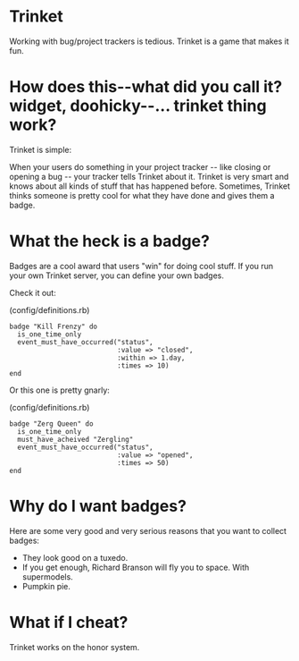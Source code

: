 Trinket
=======

Working with bug/project trackers is tedious. Trinket is a game that makes it 
fun. 

How does this--what did you call it? widget, doohicky--... trinket thing work?
==============================================================================

Trinket is simple: 

When your users do something in your project tracker -- like closing or opening 
a bug -- your tracker tells Trinket about it. Trinket is very smart and knows
about all kinds of stuff that has happened before. Sometimes, Trinket thinks
someone is pretty cool for what they have done and gives them a badge.

What the heck is a badge?
=========================

Badges are a cool award that users "win" for doing cool stuff. If you run your
own Trinket server, you can define your own badges. 

Check it out:

(config/definitions.rb)

    badge "Kill Frenzy" do
      is_one_time_only
      event_must_have_occurred("status", 
                               :value => "closed",
                               :within => 1.day,
                               :times => 10)
    end

Or this one is pretty gnarly:

(config/definitions.rb)

    badge "Zerg Queen" do
      is_one_time_only
      must_have_acheived "Zergling"
      event_must_have_occurred("status",
                               :value => "opened",
                               :times => 50)
    end

Why do I want badges?
=====================

Here are some very good and very serious reasons that you want to collect 
badges:

* They look good on a tuxedo. 
* If you get enough, Richard Branson will fly you to space. With supermodels.
* Pumpkin pie.

What if I cheat?
================

Trinket works on the honor system. 
